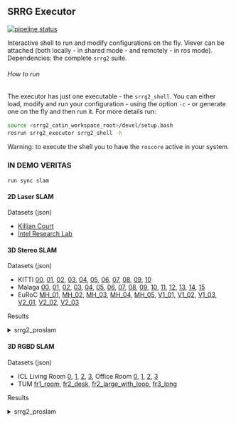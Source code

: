 ## SRRG Executor
[![pipeline status](https://gitlab.com/srrg-software/srrg2_executor/badges/master/pipeline.svg)](https://gitlab.com/srrg-software/srrg2_executor/commits/master)

Interactive shell to run and modify configurations on the fly. Viever can be attached (both locally - in shared mode - and remotely - in ros mode). Dependencies: the complete `srrg2` suite.

###### How to run
The executor has just one executable - the `srrg2_shell`. You can either load, modify and run your configuration - using the option `-c` - or generate one on the fly and then run it. For more details run:
```sh
source <srrg2_catin_workspace_root>/devel/setup.bash
rosrun srrg2_executor srrg2_shell -h
```

Warning: to execute the shell you to have the `roscore` active in your system.

### IN DEMO VERITAS

    run sync slam

#### 2D Laser SLAM
Datasets (json)
 - [Killian Court](https://drive.google.com/open?id=1Rq_tA7ZjhBASrtHsFfHBuJmBvDs2_2xK)
 - [Intel Research Lab](https://drive.google.com/open?id=1upKPzQVnu4RxaTIYKw6YAA6WzW7GHVcG)

#### 3D Stereo SLAM
Datasets (json)
 - KITTI [00](https://drive.google.com/open?id=1u_d4qp5p7eyWQk4zZhI8x13uEB_Ut7pC),
[01](https://drive.google.com/open?id=1oPoczbCpXJyB_1lz7AsNqHu4NiWcqpkM),
[02](https://drive.google.com/open?id=1LXwdo0mGaSKBQ_Pi_1fOK-VMQx0ciAwq),
[03](https://drive.google.com/open?id=1jtZpf_u5nb_0sa3etXsLV79J5ywG14pc),
[04](https://drive.google.com/open?id=1YZFLycQp4ilSaLTrovLxSY80UK2Q2wF1),
[05](https://drive.google.com/open?id=1i5xCzLTNa0uW3RvroLQpkoLA7qPD103m),
[06](https://drive.google.com/open?id=1F6UR8ycHKGosg9YcriZvBiX2nUNvV2EL),
[07](https://drive.google.com/open?id=1gMRUpX4IOR70lB87_gzevVpq-VAsu26G),
[08](https://drive.google.com/open?id=15lg3x3KNuPYMxowE38hWBZk8ch5SdfOI),
[09](https://drive.google.com/open?id=1DtGrqxS50stlUMpeOP-gUHdWFuPp4gZg),
[10](https://drive.google.com/open?id=1-fQCLyr2IT7H-l_EXfQtJ8H9nRhr1lZD)
 - Malaga [00](https://drive.google.com/open?id=1u_d4qp5p7eyWQk4zZhI8x13uEB_Ut7pC),
[01](https://drive.google.com/open?id=14igPWcnSMduW_7X5A5KwJnO4hXwkMEwq),
[02](https://drive.google.com/open?id=1WpPS9GEeRJJ_fjjoALQdNd4gNpQEUU0a),
[03](https://drive.google.com/open?id=1sjLYtO4Bf7Brhh2_iQw3AERcLZ-y4P2Z),
[04](https://drive.google.com/open?id=1UtuUVkC3CUap8G6Lw-gca6yIebpzmqHJ),
[05](https://drive.google.com/open?id=1bTpLfH1V0X9yiZn8eG-RMtQMjLruB2EV),
[06](https://drive.google.com/open?id=1PySxzqj1e3RP4nnSIvNpCXdeqg-C6-Zp),
[07](https://drive.google.com/open?id=1_lj7x4xdoMfX6ydDJBCzPhnXbIv_URyu),
[08](https://drive.google.com/open?id=1UkLUoasfBNvTshhKMAAjJcHUNQZfaZa0),
[09](https://drive.google.com/open?id=14XC14qszpI5Fnc-hKQW8obmxLk3FooAj),
[10](https://drive.google.com/open?id=1xuHSBlVtTAgzZosaTNZlKmCN6zgYGIjB),
[11](https://drive.google.com/open?id=1qGZWlpgSlEIJcC83Br7yPvRnujD__jOq),
[12](https://drive.google.com/open?id=1Bpkw7VWRrPFdvRL_YcLpkPLDQZ29rRP8),
[13](https://drive.google.com/open?id=1BwREeo5b9_px5BXxqXSrsly_NQQz9D0g),
[14](https://drive.google.com/open?id=1LxpWeM_0kc9xxP-ovsQ_NUivnY-mMqEu),
[15](https://drive.google.com/open?id=1Lf09DEILSzUkHVcdGfelbq2cqgUs0zfJ)
- EuRoC [MH_01](https://drive.google.com/open?id=1g6_QudgZetukSTe6MwYxauaei_8n_lza),
[MH_02](https://drive.google.com/open?id=1XzSHNZtEnt67D9Twb_kOwuA-cSlgB7LE),
[MH_03](https://drive.google.com/open?id=1mG30GL0WvClVWpDxWkOtCwWvFgNcK3Bv),
[MH_04](https://drive.google.com/open?id=1ylbX7EdKkOVRl7CURBbgLcyo3ou1rS1E),
[MH_05](https://drive.google.com/open?id=10l5x4rXDy-wT6dKArQJj-ZIgtJYPPf4a),
[V1_01](https://drive.google.com/open?id=12eV1sR9CxSfsY1_aMoP8Qkh0Yu2LLzOB),
[V1_02](https://drive.google.com/open?id=1OX0VAU1GpTqSyEdissCDn-447Q1qZkU4),
[V1_03](https://drive.google.com/open?id=10KSoatF7z4tOZfW0zyPawJkMURMV7bKY),
[V2_01](https://drive.google.com/open?id=1RBZlWS4enKmH5hmfIGx-8AaWcrvYMXRB),
[V2_02](https://drive.google.com/open?id=1ZzuP_BqMGF86YlbKtUtz3M3W7v8WDSHr),
[V2_03](https://drive.google.com/open?id=1g8oymW8y0dN8cJlwUj-sBx4uYp9jKVIp)

Results
<details>

<summary>srrg2_proslam</summary>
<br>

[Latest benchmarks (open-loop) on KITTI][kitti]

| | | | |
|:-:|:-:|:-:|:-:|
|KITTI 00 path|KITTI 00 errors|KITTI 01 path|KITTI 01 errors|
|<img width="300" height="300" src="results/kitti/00/00.png">&emsp;&emsp;&emsp;&emsp;&emsp;&emsp;&emsp;&emsp;&emsp;&emsp;&emsp;&emsp;&emsp;&emsp;&emsp;&emsp;&emsp;&emsp;&emsp;&emsp;|<img width="300" height="150" src="results/kitti/00/00_tl.png"><br><img width="300" height="150" src="results/kitti/00/00_rl.png">&emsp;&emsp;&emsp;&emsp;&emsp;&emsp;&emsp;&emsp;&emsp;&emsp;&emsp;&emsp;&emsp;&emsp;&emsp;&emsp;&emsp;&emsp;&emsp;&emsp;|<img width="300" height="300" src="results/kitti/01/01.png">&emsp;&emsp;&emsp;&emsp;&emsp;&emsp;&emsp;&emsp;&emsp;&emsp;&emsp;&emsp;&emsp;&emsp;&emsp;&emsp;&emsp;&emsp;&emsp;&emsp;|<img width="300" height="150" src="results/kitti/01/01_tl.png"><br><img width="300" height="150" src="results/kitti/01/01_rl.png">&emsp;&emsp;&emsp;&emsp;&emsp;&emsp;&emsp;&emsp;&emsp;&emsp;&emsp;&emsp;&emsp;&emsp;&emsp;&emsp;&emsp;&emsp;&emsp;&emsp;|
|KITTI 02 path|KITTI 02 errors|KITTI 03 path|KITTI 03 errors|
|<img width="300" height="300" src="results/kitti/02/02.png">|<img width="300" height="150" src="results/kitti/02/02_tl.png"><br><img width="300" height="150" src="results/kitti/02/02_rl.png">|<img width="300" height="300" src="results/kitti/03/03.png">|<img width="300" height="150" src="results/kitti/03/03_tl.png"><br><img width="300" height="150" src="results/kitti/03/03_rl.png">|
|KITTI 04 path|KITTI 04 errors|KITTI 05 path|KITTI 05 errors|
|<img width="300" height="300" src="results/kitti/04/04.png">|<img width="300" height="150" src="results/kitti/04/04_tl.png"><br><img width="300" height="150" src="results/kitti/04/04_rl.png">|<img width="300" height="300" src="results/kitti/05/05.png">|<img width="300" height="150" src="results/kitti/05/05_tl.png"><br><img width="300" height="150" src="results/kitti/05/05_rl.png">|
|KITTI 06 path|KITTI 06 errors|KITTI 07 path|KITTI 07 errors|
|<img width="300" height="300" src="results/kitti/06/06.png">|<img width="300" height="150" src="results/kitti/06/06_tl.png"><br><img width="300" height="150" src="results/kitti/06/06_rl.png">|<img width="300" height="300" src="results/kitti/07/07.png">|<img width="300" height="150" src="results/kitti/07/07_tl.png"><br><img width="300" height="150" src="results/kitti/07/07_rl.png">|
|KITTI 08 path|KITTI 08 errors|KITTI 09 path|KITTI 09 errors|
|<img width="300" height="300" src="results/kitti/08/08.png">|<img width="300" height="150" src="results/kitti/08/08_tl.png"><br><img width="300" height="150" src="results/kitti/08/08_rl.png">|<img width="300" height="300" src="results/kitti/09/09.png">|<img width="300" height="150" src="results/kitti/09/09_tl.png"><br><img width="300" height="150" src="results/kitti/09/09_rl.png">|
|KITTI 10 path|KITTI 10 errors|
|<img width="300" height="300" src="results/kitti/10/10.png">|<img width="300" height="150" src="results/kitti/10/10_tl.png"><br><img width="300" height="150" src="results/kitti/10/10_rl.png">|

[Latest benchmarks (open-loop) on Malaga][malaga]

| | | | |
|:-:|:-:|:-:|:-:|
|Malaga 01 path|Malaga 01 errors|Malaga 02 path|Malaga 02 errors|
|<img width="300" height="300" src="results/malaga/01/01.png">&emsp;&emsp;&emsp;&emsp;&emsp;&emsp;&emsp;&emsp;&emsp;&emsp;&emsp;&emsp;&emsp;&emsp;&emsp;&emsp;&emsp;&emsp;&emsp;&emsp;|<img width="300" height="150" src="results/malaga/01/01_tl.png"><br><img width="300" height="150" src="results/malaga/01/01_rl.png">&emsp;&emsp;&emsp;&emsp;&emsp;&emsp;&emsp;&emsp;&emsp;&emsp;&emsp;&emsp;&emsp;&emsp;&emsp;&emsp;&emsp;&emsp;&emsp;&emsp;|<img width="300" height="300" src="results/malaga/02/02.png">&emsp;&emsp;&emsp;&emsp;&emsp;&emsp;&emsp;&emsp;&emsp;&emsp;&emsp;&emsp;&emsp;&emsp;&emsp;&emsp;&emsp;&emsp;&emsp;&emsp;|<img width="300" height="150" src="results/malaga/02/02_tl.png"><br><img width="300" height="150" src="results/malaga/02/02_rl.png">&emsp;&emsp;&emsp;&emsp;&emsp;&emsp;&emsp;&emsp;&emsp;&emsp;&emsp;&emsp;&emsp;&emsp;&emsp;&emsp;&emsp;&emsp;&emsp;&emsp;|
|Malaga 03 path|Malaga 03 errors|Malaga 04 path|Malaga 04 errors|
|<img width="300" height="300" src="results/malaga/03/03.png">|<img width="300" height="150" src="results/malaga/03/03_tl.png"><br><img width="300" height="150" src="results/malaga/03/03_rl.png">|<img width="300" height="300" src="results/malaga/04/04.png">|<img width="300" height="150" src="results/malaga/04/04_tl.png"><br><img width="300" height="150" src="results/malaga/04/04_rl.png">|
|Malaga 05 path|Malaga 05 errors|Malaga 06 path|Malaga 06 errors|
|<img width="300" height="300" src="results/malaga/05/05.png">|<img width="300" height="150" src="results/malaga/05/05_tl.png"><br><img width="300" height="150" src="results/kitti/05/05_rl.png">|<img width="300" height="300" src="results/malaga/06/06.png">|<img width="300" height="150" src="results/malaga/06/06_tl.png"><br><img width="300" height="150" src="results/kitti/06/06_rl.png">|
|Malaga 07 path|Malaga 07 errors|Malaga 08 path|Malaga 08 errors|
|<img width="300" height="300" src="results/malaga/07/07.png">|<img width="300" height="150" src="results/malaga/07/07_tl.png"><br><img width="300" height="150" src="results/malaga/07/07_rl.png">|<img width="300" height="300" src="results/malaga/08/08.png">|<img width="300" height="150" src="results/malaga/08/08_tl.png"><br><img width="300" height="150" src="results/malaga/08/08_rl.png">|
|Malaga 09 path|Malaga 09 errors|Malaga 10 path|Malaga 10 errors|
|<img width="300" height="300" src="results/malaga/09/09.png">|<img width="300" height="150" src="results/malaga/09/09_tl.png"><br><img width="300" height="150" src="results/malaga/09/09_rl.png">|<img width="300" height="300" src="results/malaga/10/10.png">|<img width="300" height="150" src="results/malaga/10/10_tl.png"><br><img width="300" height="150" src="results/malaga/10/10_rl.png">|
|Malaga 11 path|Malaga 11 errors|Malaga 12 path|Malaga 12 errors|
|<img width="300" height="300" src="results/malaga/11/11.png">|<img width="300" height="150" src="results/malaga/11/11_tl.png"><br><img width="300" height="150" src="results/malaga/11/11_rl.png">|<img width="300" height="300" src="results/malaga/12/12.png">|<img width="300" height="150" src="results/malaga/12/12_tl.png"><br><img width="300" height="150" src="results/malaga/12/12_rl.png">|

[Latest benchmarks (open-loop) on EuRoC][euroc]

| | | | |
| :-: | :-: | :-: | :-: |
| mh_01 [ATE: <b>0.x00</b> m] | mh_02 [ATE: <b>0.x00</b> m] | mh_03 [ATE: <b>0.x00</b> m] | mh_04 [ATE: <b>0.x00</b> m] |
|<img width="300" height="225" src="results/euroc/mh_01/trajectory_error.png">&emsp;&emsp;&emsp;&emsp;&emsp;&emsp;&emsp;&emsp;&emsp;&emsp;&emsp;&emsp;&emsp;&emsp;&emsp;&emsp;&emsp;&emsp;&emsp;&emsp;|<img width="300" height="225" src="results/euroc/mh_02/trajectory_error.png">&emsp;&emsp;&emsp;&emsp;&emsp;&emsp;&emsp;&emsp;&emsp;&emsp;&emsp;&emsp;&emsp;&emsp;&emsp;&emsp;&emsp;&emsp;&emsp;&emsp;|<img width="300" height="225" src="results/euroc/mh_03/trajectory_error.png">&emsp;&emsp;&emsp;&emsp;&emsp;&emsp;&emsp;&emsp;&emsp;&emsp;&emsp;&emsp;&emsp;&emsp;&emsp;&emsp;&emsp;&emsp;&emsp;&emsp;|<img width="300" height="225" src="results/euroc/mh_04/trajectory_error.png">&emsp;&emsp;&emsp;&emsp;&emsp;&emsp;&emsp;&emsp;&emsp;&emsp;&emsp;&emsp;&emsp;&emsp;&emsp;&emsp;&emsp;&emsp;&emsp;&emsp;|
| mh_05 [ATE: <b>0.x00</b> m] | v1_01 [ATE: <b>0.x00</b> m] | v1_02 [ATE: <b>0.x00</b> m] | v1_03 [ATE: <b>0.x00</b> m] |
|<img width="300" height="225" src="results/euroc/mh_05/trajectory_error.png">&emsp;&emsp;&emsp;&emsp;&emsp;&emsp;&emsp;&emsp;&emsp;&emsp;&emsp;&emsp;&emsp;&emsp;&emsp;&emsp;&emsp;&emsp;&emsp;&emsp;|<img width="300" height="225" src="results/euroc/v1_01/trajectory_error.png">&emsp;&emsp;&emsp;&emsp;&emsp;&emsp;&emsp;&emsp;&emsp;&emsp;&emsp;&emsp;&emsp;&emsp;&emsp;&emsp;&emsp;&emsp;&emsp;&emsp;|<img width="300" height="225" src="results/euroc/v1_02/trajectory_error.png">&emsp;&emsp;&emsp;&emsp;&emsp;&emsp;&emsp;&emsp;&emsp;&emsp;&emsp;&emsp;&emsp;&emsp;&emsp;&emsp;&emsp;&emsp;&emsp;&emsp;|<img width="300" height="225" src="results/euroc/v1_03/trajectory_error.png">&emsp;&emsp;&emsp;&emsp;&emsp;&emsp;&emsp;&emsp;&emsp;&emsp;&emsp;&emsp;&emsp;&emsp;&emsp;&emsp;&emsp;&emsp;&emsp;&emsp;|
| v2_01 [ATE: <b>0.x00</b> m] | v2_02 [ATE: <b>0.x00</b> m] | v2_03 [ATE: <b>0.x00</b> m] |
|<img width="300" height="225" src="results/euroc/v2_01/trajectory_error.png">&emsp;&emsp;&emsp;&emsp;&emsp;&emsp;&emsp;&emsp;&emsp;&emsp;&emsp;&emsp;&emsp;&emsp;&emsp;&emsp;&emsp;&emsp;&emsp;&emsp;|<img width="300" height="225" src="results/euroc/v2_02/trajectory_error.png">&emsp;&emsp;&emsp;&emsp;&emsp;&emsp;&emsp;&emsp;&emsp;&emsp;&emsp;&emsp;&emsp;&emsp;&emsp;&emsp;&emsp;&emsp;&emsp;&emsp;|<img width="300" height="225" src="results/euroc/v2_03/trajectory_error.png">&emsp;&emsp;&emsp;&emsp;&emsp;&emsp;&emsp;&emsp;&emsp;&emsp;&emsp;&emsp;&emsp;&emsp;&emsp;&emsp;&emsp;&emsp;&emsp;&emsp;|

</details>

#### 3D RGBD SLAM
Datasets (json)
 - ICL Living Room [0](https://drive.google.com/open?id=1HBEmz0qBxFUTrk1K4pJIUNPpJYhgMHYD),
[1](https://drive.google.com/open?id=1kojNwhrWbdK3nR08M2vIUv66wW-NZHo1),
[2](https://drive.google.com/open?id=1lJW4CcPiZmPOwJtMJR2kdfKc2sWtsJ_F),
[3](https://drive.google.com/open?id=17CaZbEGhBUMFwxTJSv71yl6VNtMF7i9k),
Office Room [0](https://drive.google.com/open?id=11_Ms0a9RVgjwEVQ88CzTzP_DOR7ZpbgR),
[1](https://drive.google.com/open?id=156ULtiSmisW42kccWE43kjr55qkj7gbt),
[2](https://drive.google.com/open?id=1Qnx4En3SnfaUCOfiiyu5DFpBywkoLdp7),
[3](https://drive.google.com/open?id=1ENF8aKAi9z92T8Res0vlY7O-icBLUU_F)
 - TUM [fr1_room](https://drive.google.com/open?id=1qPavF3iHuoeG7P_cVUUQ_nyXKE0miR-z),
[fr2_desk](https://drive.google.com/open?id=1oE9VPUYcu5XLzFI15XnuyO-d6Ok_EttC),
[fr2_large_with_loop](https://drive.google.com/open?id=16T5ObpdfqTjVah7WE1aAtQiRLOwPOyMd),
[fr3_long](https://drive.google.com/open?id=16zdgsLWRiyLrDXokm9dp6w7I6ZE5Gqqv)

Results
<details>

<summary>srrg2_proslam</summary>
<br>

[Latest benchmarks (open-loop) on ICL][icl]

| | | | |
| :-: | :-: | :-: | :-: |
| icl_living_room_0 [ATE: <b>0.005</b> m] | icl_living_room_1 [ATE: <b>0.00x</b> m] | icl_living_room_2 [ATE: <b>0.00x</b> m] | icl_living_room_3 [ATE: <b>0.00x</b> m] |
|<img width="300" height="225" src="results/icl/living_room_0/trajectory_error.png">&emsp;&emsp;&emsp;&emsp;&emsp;&emsp;&emsp;&emsp;&emsp;&emsp;&emsp;&emsp;&emsp;&emsp;&emsp;&emsp;&emsp;&emsp;&emsp;&emsp;|<img width="300" height="225" src="results/icl/living_room_1/trajectory_error.png">&emsp;&emsp;&emsp;&emsp;&emsp;&emsp;&emsp;&emsp;&emsp;&emsp;&emsp;&emsp;&emsp;&emsp;&emsp;&emsp;&emsp;&emsp;&emsp;&emsp;|<img width="300" height="225" src="results/icl/living_room_2/trajectory_error.png">&emsp;&emsp;&emsp;&emsp;&emsp;&emsp;&emsp;&emsp;&emsp;&emsp;&emsp;&emsp;&emsp;&emsp;&emsp;&emsp;&emsp;&emsp;&emsp;&emsp;|<img width="300" height="225" src="results/icl/living_room_3/trajectory_error.png">&emsp;&emsp;&emsp;&emsp;&emsp;&emsp;&emsp;&emsp;&emsp;&emsp;&emsp;&emsp;&emsp;&emsp;&emsp;&emsp;&emsp;&emsp;&emsp;&emsp;|
| icl_office_room_0 [ATE: <b>0.00x</b> m] | icl_office_room_1 [ATE: <b>0.00x</b> m] | icl_office_room_2 [ATE: <b>0.00x</b> m] | icl_office_room_3 [ATE: <b>0.00x</b> m] |
|<img width="300" height="225" src="results/icl/office_room_0/trajectory_error.png">|<img width="300" height="225" src="results/icl/office_room_1/trajectory_error.png">|<img width="300" height="225" src="results/icl/office_room_2/trajectory_error.png">|<img width="300" height="225" src="results/icl/office_room_3/trajectory_error.png">|

[Latest benchmarks (open-loop) on TUM][tum]

| | | | |
| :-: | :-: | :-: | :-: |
| fr1_room [ATE: <b>0.00x</b> m] | fr2_desk [ATE: <b>0.00x</b> m] | fr2_large_with_loop [ATE: <b>0.00x</b> m] | fr3_long [ATE: <b>0.063</b> m] |
|<img width="300" height="225" src="results/tum/fr1_room/trajectory_error.png">&emsp;&emsp;&emsp;&emsp;&emsp;&emsp;&emsp;&emsp;&emsp;&emsp;&emsp;&emsp;&emsp;&emsp;&emsp;&emsp;&emsp;&emsp;&emsp;&emsp;|<img width="300" height="225" src="results/tum/fr2_desk/trajectory_error.png">&emsp;&emsp;&emsp;&emsp;&emsp;&emsp;&emsp;&emsp;&emsp;&emsp;&emsp;&emsp;&emsp;&emsp;&emsp;&emsp;&emsp;&emsp;&emsp;&emsp;|<img width="300" height="225" src="results/tum/fr2_large_with_loop/trajectory_error.png">&emsp;&emsp;&emsp;&emsp;&emsp;&emsp;&emsp;&emsp;&emsp;&emsp;&emsp;&emsp;&emsp;&emsp;&emsp;&emsp;&emsp;&emsp;&emsp;&emsp;|<img width="300" height="225" src="results/tum/fr3_long/trajectory_error.png">&emsp;&emsp;&emsp;&emsp;&emsp;&emsp;&emsp;&emsp;&emsp;&emsp;&emsp;&emsp;&emsp;&emsp;&emsp;&emsp;&emsp;&emsp;&emsp;&emsp;|

</details>

[kitti]: https://gitlab.com/srrg-software/srrg2_proslam/commit/800e0486371be542014268597edff66fd2e247e2
[malaga]: https://gitlab.com/srrg-software/srrg2_proslam/commit/c707793a24da4d5add38e9a30d8c070280851695
[icl]: https://gitlab.com/srrg-software/srrg2_proslam/commit/800e0486371be542014268597edff66fd2e247e2
[tum]: https://gitlab.com/srrg-software/srrg2_proslam/commit/800e0486371be542014268597edff66fd2e247e2
[euroc]: https://gitlab.com/srrg-software/srrg2_proslam/commit/2129613eb12b075f46749ce6f8209a7de36be598

